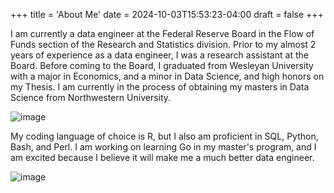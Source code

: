 +++
title = 'About Me'
date = 2024-10-03T15:53:23-04:00
draft = false
+++

I am currently a data engineer at the Federal Reserve Board in the Flow of Funds section of the Research and Statistics division. Prior to my almost 2 years of experience as a data engineer, I was a research assistant at the Board. Before coming to the Board, I graduated from Wesleyan University with a major in Economics, and a minor in Data Science, and high honors on my Thesis. I am currently in the process of obtaining my masters in Data Science from Northwestern University. 

![image](/me.jpg)


My coding language of choice is R, but I also am proficient in SQL, Python, Bash, and Perl. I am working on learning Go in my master's program, and I am excited because I believe it will make me a much better data engineer. 

![image](/Rlogo.png)


